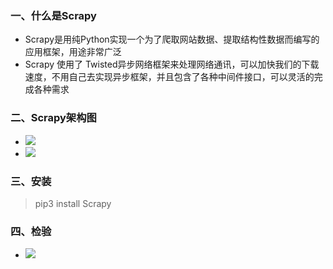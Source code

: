 ### 一、什么是Scrapy

- Scrapy是用纯Python实现一个为了爬取网站数据、提取结构性数据而编写的应用框架，用途非常广泛
- Scrapy 使用了 Twisted异步网络框架来处理网络通讯，可以加快我们的下载速度，不用自己去实现异步框架，并且包含了各种中间件接口，可以灵活的完成各种需求

### 二、Scrapy架构图

- ![](http://tp.jikedaohang.com/20191118220106_zrXhkp_Screenshot.jpeg)
- ![](http://tp.jikedaohang.com/20191117215340_5uKPqn_Screenshot.jpeg)



### 三、安装

> pip3 install Scrapy

### 四、检验

- ![](http://tp.jikedaohang.com/20191117215310_wA0b5R_Screenshot.jpeg)
